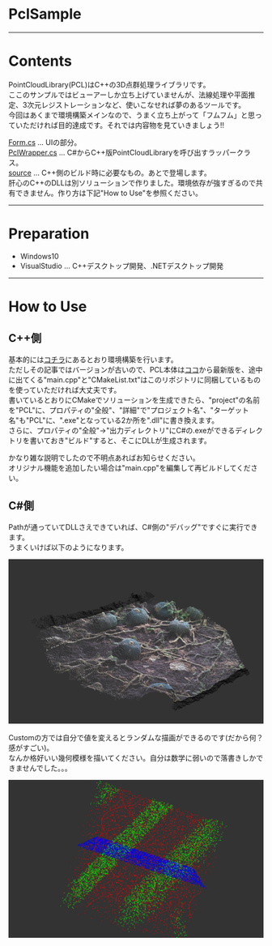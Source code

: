 # PclSample
  
--- 
  
# Contents
  
PointCloudLibrary(PCL)はC++の3D点群処理ライブラリです。  
ここのサンプルではビューアーしか立ち上げていませんが、法線処理や平面推定、3次元レジストレーションなど、使いこなせれば夢のあるツールです。  
今回はあくまで環境構築メインなので、うまく立ち上がって「フムフム」と思っていただければ目的達成です。それでは内容物を見ていきましょう!!  
  
[Form.cs](/Form.cs) ... UIの部分。  
[PclWrapper.cs](/PclWrapper.cs) ... C#からC++版PointCloudLibraryを呼び出すラッパークラス。  
[source](/source) ... C++側のビルド時に必要なもの。あとで登場します。  
肝心のC++のDLLは別ソリューションで作りました。環境依存が強すぎるので共有できません。作り方は下記"How to Use"を参照ください。  
  
---  
  
# Preparation
  
* Windows10  
* VisualStudio ... C++デスクトップ開発、.NETデスクトップ開発  
  
---  
  
# How to Use
  
## C++側
  
基本的には[コチラ](http://tecsingularity.com/pcl/environment/)にあるとおり環境構築を行います。  
ただしその記事ではバージョンが古いので、PCL本体は[ココ](https://github.com/PointCloudLibrary/pcl/releases)から最新版を、途中に出てくる"main.cpp"と"CMakeList.txt"はこのリポジトリに同梱しているものを使っていただければ大丈夫です。  
書いているとおりにCMakeでソリューションを生成できたら、"project"の名前を"PCL"に、プロパティの"全般"、"詳細"で"プロジェクト名"、"ターゲット名"も"PCL"に、".exe"となっている2か所を".dll"に書き換えます。  
さらに、プロパティの"全般"→"出力ディレクトリ"にC#の.exeができるディレクトリを書いておき"ビルド"すると、そこにDLLが生成されます。  
  
かなり雑な説明でしたので不明点あればお知らせください。  
オリジナル機能を追加したい場合は"main.cpp"を編集して再ビルドしてください。  
  
## C#側
  
Pathが通っていてDLLさえできていれば、C#側の"デバッグ"ですぐに実行できます。  
うまくいけば以下のようになります。  
  
![pcl1.png](/pcl1.png)  
  
Customの方では自分で値を変えるとランダムな描画ができるのです(だから何？感がすごい)。  
なんか格好いい幾何模様を描いてください。自分は数学に弱いので落書きしかできませんでした。。。  
  
![pcl2.png](/pcl2.png)
